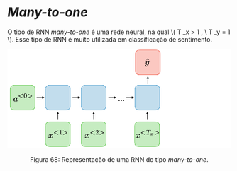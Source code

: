 # _Many-to-one_

O tipo de RNN _many-to-one_ é uma rede neural, na qual \\( T _x \> 1 , \\ T _y = 1 \\). Esse tipo de RNN é muito
utilizada em classificação de sentimento.

<p align="center">
  <img src="./img/68.png">
</p>

<p align="center">
Figura 68: Representação de uma RNN do tipo <i>many-to-one</i>.
</p>
